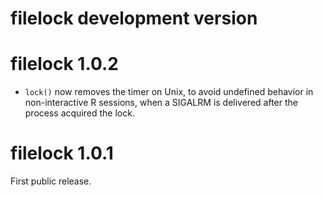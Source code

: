 
# filelock development version

# filelock 1.0.2

* `lock()` now removes the timer on Unix, to avoid undefined behavior in
  non-interactive R sessions, when a SIGALRM is delivered after the process
  acquired the lock.

# filelock 1.0.1

First public release.
